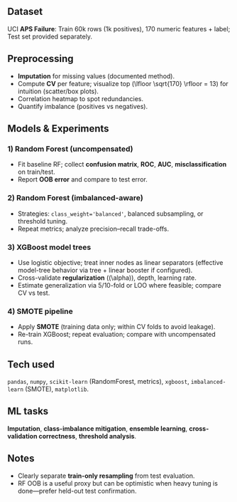 ## Dataset
UCI **APS Failure**: Train 60k rows (1k positives), 170 numeric features + label; Test set provided separately.

## Preprocessing
- **Imputation** for missing values (documented method).
- Compute **CV** per feature; visualize top \(\lfloor \sqrt{170} \rfloor = 13\) for intuition (scatter/box plots).
- Correlation heatmap to spot redundancies.
- Quantify imbalance (positives vs negatives).

## Models & Experiments
### 1) Random Forest (uncompensated)
- Fit baseline RF; collect **confusion matrix**, **ROC**, **AUC**, **misclassification** on train/test.
- Report **OOB error** and compare to test error.

### 2) Random Forest (imbalanced-aware)
- Strategies: `class_weight='balanced'`, balanced subsampling, or threshold tuning.
- Repeat metrics; analyze precision–recall trade-offs.

### 3) XGBoost model trees
- Use logistic objective; treat inner nodes as linear separators (effective model-tree behavior via tree + linear booster if configured).
- Cross-validate **regularization** (\(\alpha\)), depth, learning rate.
- Estimate generalization via 5/10-fold or LOO where feasible; compare CV vs test.

### 4) SMOTE pipeline
- Apply **SMOTE** (training data only; within CV folds to avoid leakage).
- Re-train XGBoost; repeat evaluation; compare with uncompensated runs.

## Tech used
`pandas`, `numpy`, `scikit-learn` (RandomForest, metrics), `xgboost`, `imbalanced-learn` (SMOTE), `matplotlib`.

## ML tasks
**Imputation**, **class-imbalance mitigation**, **ensemble learning**, **cross-validation correctness**, **threshold analysis**.

## Notes
- Clearly separate **train-only resampling** from test evaluation.  
- RF OOB is a useful proxy but can be optimistic when heavy tuning is done—prefer held-out test confirmation.

